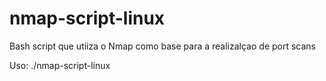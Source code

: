 # nmap-script-linux

Bash script que utiiza o Nmap como base para a realizalçao de port scans

Uso: ./nmap-script-linux <PORTA> <LISTA COM IPs>
